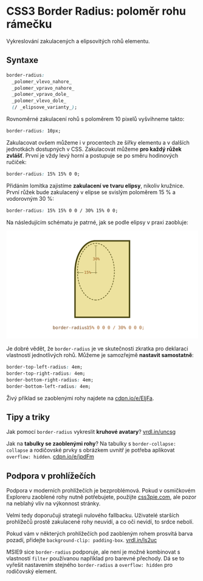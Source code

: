 CSS3 Border Radius: poloměr rohu rámečku
========================================

Vykreslování zakulacených a elipsovitých rohů elementu.

Syntaxe
-------

```css
border-radius:
  _polomer_vlevo_nahore_
  _polomer_vpravo_nahore_
  _polomer_vpravo_dole_
  _polomer_vlevo_dole_
  (/ _elipsove_varianty_);
```

Rovnoměrné zakulacení rohů s poloměrem 10 pixelů vyšvihneme takto:

```css
border-radius: 10px;
```

Zakulacovat ovšem můžeme i v procentech ze šířky elementu a v dalších jednotkách dostupných v CSS. Zakulacovat můžeme **pro každý růžek zvlášť**. První je vždy levý horní a postupuje se po směru hodinových ručiček:

```css
border-radius: 15% 15% 0 0;
```

Přidáním lomítka zajistíme **zakulacení ve tvaru elipsy**, nikoliv kružnice. První růžek bude zakulacený v elipse se svislým poloměrem 15 % a vodorovným 30 %:

```css
border-radius: 15% 15% 0 0 / 30% 15% 0 0;
```

Na následujícím schématu je patrné, jak se podle elipsy v praxi zaobluje:

![border-radius: 15% 0 0 0 / 30% 0 0 0](dist/images/original/border-radius.svg)

Je dobré vědět, že `border-radius` je ve skutečnosti zkratka pro deklaraci vlastností jednotlivých rohů. Můžeme je samozřejmě **nastavit samostatně**:

```css
border-top-left-radius: 4em;
border-top-right-radius: 4em;
border-bottom-right-radius: 4em;
border-bottom-left-radius: 4em;
```

Živý příklad se zaoblenými rohy najdete na [cdpn.io/e/EljFa](http://cdpn.io/e/EljFa).

Tipy a triky
------------

Jak pomocí `border-radius` vykreslit **kruhové avatary**? [vrdl.in/uncsg](http://trentwalton.com/2010/08/03/css3-border-radius-rounded-avatars/)

Jak na **tabulky se zaoblenými rohy**? Na tabulky s `border-collapse: collapse` a rodičovské prvky s obrázkem uvnitř je potřeba aplikovat `overflow: hidden`. [cdpn.io/e/jpdFm](http://cdpn.io/e/jpdFm)


Podpora v prohlížečích
----------------------

Podpora v moderních prohlížečích je bezproblémová. Pokud v osmičkovém Exploreru zaoblené rohy nutně potřebujete, použijte [css3pie.com](http://css3pie.com/), ale pozor na neblahý vliv na výkonnost stránky.

Velmi tedy doporučuji strategii nulového fallbacku. Uživatelé starších prohlížečů prostě zakulacené rohy neuvidí, a co oči nevidí, to srdce nebolí.

Pokud vám v některých prohlížečích pod zaobleným rohem prosvítá barva pozadí, přidejte `background-clip: padding-box`. [vrdl.in/ls2uc](http://tumble.sneak.co.nz/post/928998513/fixing-the-background-bleed)

MSIE9 sice `border-radius` podporuje, ale není je možné kombinovat s vlastností `filter` používanou například pro barevné přechody. Dá se to vyřešit nastavením stejného `border-radius` a `overflow: hidden` pro rodičovský element.
